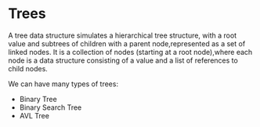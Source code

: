 # Trees  
A tree data structure simulates a hierarchical tree structure, with a root value and subtrees of children with a parent node,represented as a set of linked nodes.
It is a collection of nodes (starting at a root node),where each node is a data structure consisting of a value and a list of references to child nodes.  

We can have many types of trees:  
* Binary Tree
* Binary Search Tree
* AVL Tree
